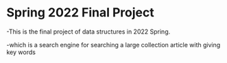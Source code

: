 # Spring 2022 Final Project 

-This is the final project of data structures in 2022 Spring.


-which is a search engine for searching a large collection article with giving key words
